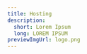 ```yaml
---
title: Hosting
description:
  short: Lorem Ipsum
  long: LOREM IPSUM
previewImgUrl: logo.png
---
```

